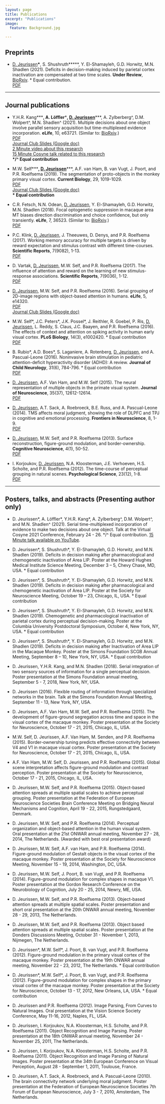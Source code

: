 ```yaml
---
layout: page
title: Publications
excerpt: "Publications"
image:
  feature: Background.jpg

---
```


## Preprints
* <u>D. Jeurissen</u>**\***, S. Shushruth**\***, Y. El-Shamayleh, G.D. Horwitz, M.N. Shadlen (2021). Deficits in decision-making induced by parietal cortex inactivation are compensated at two time scales. **Under Review**, [BioRxiv](https://www.biorxiv.org/content/10.1101/2021.09.10.459856v1). \* Equal contribution.
<br> <i class="fa fa-file-pdf-o"></i> [PDF](https://www.biorxiv.org/content/10.1101/2021.09.10.459856v1.full.pdf)

---

## Journal publications

* Y.H.R. Kang**\***, A. L&#246;ffler**\***, <u>D. Jeurissen</u>**\***, A. Zylberberg^, D.M. Wolpert^, M.N. Shadlen^ (2021). Multiple decisions about one object involve parallel sensory acquisition but time-multiplexed evidence incorporation. **eLife**, 10, e63721. (Similar to: [BioRxiv](https://www.biorxiv.org/content/10.1101/2020.10.15.341008v1).)
<br> <i class="fa fa-file-pdf-o"></i> [PDF](papers/2021_KangLofflerJeurissen_eLife.pdf)
<br> [Journal Club Slides (Google doc)](https://docs.google.com/presentation/d/1C-pOKoxp6eshfWkr_SGmX9JafvB0Jfuu_RADzy_yX7U/edit?usp=sharing)
<br> [2 Minute video about this research](https://www.youtube.com/watch?v=K1LOm92KxUE)
<br> [15 Minute Cosyne talk related to this research](https://youtu.be/hlmezZErgd8)
<br> **\*/^ Equal contribution**

* M.W. Self**\***, <u>D. Jeurissen</u>**\***, A.F. van Ham, B. van Vugt, J. Poort, and P.R. Roelfsema (2019). The segmentation of proto-objects in the monkey primary visual cortex. **Current Biology**, 29, 1019-1029.
<br> <i class="fa fa-file-pdf-o"></i> [PDF](papers/2019_SelfJeurissen_CurrBio.pdf)
<br> [Journal Club Slides (Google doc)](https://docs.google.com/presentation/d/1NP975PPtftqyhtHeBIvX3eqrt09Baosk2KnYj7ga-M8/edit?usp=sharing)
<br> **\* Equal contribution**

* C.R. Fetsch, N.N. Odean, <u>D. Jeurissen</u>, Y. El-Shamayleh, G.D. Horwitz, M.N. Shadlen (2018). Focal optogenetic suppression in macaque area MT biases direction discrimination and choice confidence, but only transiently. **eLife**,  7, 36523. (Similar to: [BioRxiv](https://doi.org/10.1101/277251).)
<br> <i class="fa fa-file-pdf-o"></i> [PDF](https://elifesciences.org/download/aHR0cHM6Ly9jZG4uZWxpZmVzY2llbmNlcy5vcmcvYXJ0aWNsZXMvMzY1MjMvZWxpZmUtMzY1MjMtdjIucGRm/elife-36523-v2.pdf?_hash=IcM8Uw4KaAGU0FT9Uws4THeYryZBJhJcxCYFamXP618%3D)

* P.C. Klink, <u>D. Jeurissen</u>, J. Theeuwes, D. Denys, and P.R. Roelfsema (2017). Working memory accuracy for multiple targets is driven by reward expectation and stimulus contrast with different time-courses. **Scientific Reports**, 7(9082), 1-13.
<br> <i class="fa fa-file-pdf-o"></i> [PDF](papers/2017_Klink_ScientificReports.pdf)

* D. Vartak, <u>D. Jeurissen</u>, M.W. Self, and P.R. Roelfsema (2017). The influence of attention and reward on the learning of new stimulus-response associations. **Scientific Reports**, 7(9036), 1-12.
<br> <i class="fa fa-file-pdf-o"></i> [PDF](papers/2017_Vartak_ScientificReports.pdf)

* <u>D. Jeurissen</u>, M.W. Self, and P.R. Roelfsema (2016). Serial grouping of 2D-image regions with object-based attention in humans. **eLife**,  5, e14320.
<br> <i class="fa fa-file-pdf-o"></i> [PDF](https://elifesciences.org/content/5/e14320-download.pdf)
<br> [Journal Club Slides (Google doc)](https://docs.google.com/presentation/d/1P0uZVKC5OgPQ06t2YSn6-mA7p63dNiBeTSKkxvJFS8c/edit?usp=sharing)

* M.W. Self\*, J.C. Peters\*, J.K. Possel\*, J. Reithler, R. Goebel, P. Ris, <u>D. Jeurissen</u>, L. Reddy, S. Claus, J.C. Baayen, and P.R. Roelfsema (2016). The effects of context and attention on spiking activity in human early visual cortex. **PLoS Biology**, 14(3), e1002420. \* Equal contribution
<br> <i class="fa fa-file-pdf-o"></i> [PDF](papers/2016_Self_PlosBiology.pdf)

* B. Rubio\*, A.D. Boes\*, S. Laganiere, A. Rotenberg, <u>D. Jeurissen</u>, and A. Pascual-Leone (2016). Noninvasive brain stimulation in pediatric attention-deficit hyperactivity disorder (ADHD): A review. **Journal of Child Neurology**, 31(6), 784-796. \* Equal contribution
<br> <i class="fa fa-file-pdf-o"></i> [PDF](papers/2016_Rubio_JChildNeurology.pdf)

* <u>D. Jeurissen</u>, A.F. Van Ham, and M.W. Self (2015). The neural representation of multiple objects in the primate visual system. **Journal of Neuroscience**, 35(37), 12612-12614.
<br> <i class="fa fa-file-pdf-o"></i> [PDF](papers/2015_Jeurissen_JNeurosc.pdf)

* <u>D. Jeurissen</u>, A.T. Sack, A. Roebroeck, B.E. Russ, and A. Pascual-Leone (2014). TMS affects moral judgment, showing the role of DLPFC and TPJ in cognitive and emotional processing. **Frontiers in Neuroscience**, 8, 1-9.
<br> <i class="fa fa-file-pdf-o"></i> [PDF](http://journal.frontiersin.org/article/10.3389/fnins.2014.00018/pdf)

* <u>D. Jeurissen</u>, M.W. Self, and P.R. Roelfsema (2013). Surface reconstruction, figure-ground modulation, and border-ownership. **Cognitive Neuroscience**, 4(1), 50-52.
<br> <i class="fa fa-file-pdf-o"></i> [PDF](papers/2013_JeurissenSelfRoelfsema_CognitiveNeuroscience.pdf)

* I. Korjoukov, <u>D. Jeurissen</u>, N.A. Kloosterman, J.E. Verhoeven, H.S. Scholte, and P.R. Roelfsema (2012). The time-course of perceptual grouping in natural scenes. **Psychological Science**, 23(12), 1-8.
<br> <i class="fa fa-file-pdf-o"></i> [PDF](papers/2012_KorjoukovJeurissenRoelfsema_PsychScience_complete.pdf)

---

## Posters, talks, and abstracts (Presenting author only)

* D. Jeurissen\*, A. L&#246;ffler\*, Y.H.R. Kang\*, A. Zylberberg^, D.M. Wolpert^, and M.N. Shadlen^ (2021). Serial time-multiplexed incorporation of evidence to make two decisions about one object. Talk at the Virtual Cosyne 2021 Conference, February 24 - 26. \*/^ Equal contribution. [15 Minute talk available on YouTube](https://youtu.be/hlmezZErgd8).

* D. Jeurissen\*, S. Shushruth\*, Y. El-Shamayleh, G.D. Horwitz, and M.N. Shadlen (2019). Deficits in decision making after pharmacological and chemogenetic inactivation of Area LIP. Poster at the Howard Hughes Medical Institute Science Meeting, December 3 – 5, Chevy Chase, MD, USA. \* Equal contribution

* D. Jeurissen\*, S. Shushruth\*, Y. El-Shamayleh, G.D. Horwitz, and M.N. Shadlen (2019). Deficits in decision making after pharmacological and chemogenetic inactivation of Area LIP. Poster at the Society for Neuroscience Meeting, October 19 – 23, Chicago, IL, USA. \* Equal contribution

* D. Jeurissen\*, S. Shushruth\*, Y. El-Shamayleh, G.D. Horwitz, and M.N. Shadlen (2019). Chemogenetic and pharmacological inactivation of parietal cortex during perceptual decision-making. Poster at the Columbia University Postdoctoral Symposium, October 4, New York, NY, USA. \* Equal contribution

* D. Jeurissen\*, S. Shushruth\*, Y. El-Shamayleh, G.D. Horwitz, and M.N. Shadlen (2019). Deficits in decision making after Inactivation of Area LIP in the Macaque Monkey. Poster at the Simons Foundation SCGB Annual Meeting, September 8 – 10, New York, NY, USA. \* Equal contribution

* D. Jeurissen, Y.H.R. Kang, and M.N. Shadlen (2018). Serial integration of two sensory sources of information for a single perceptual decision. Poster presentation at the Simons Foundation annual meeting, September 5 - 7, 2018, New York, NY, USA.

* D. Jeurissen (2016). Flexible routing of information through specialized networks in the brain. Talk at the Simons Foundation Annual Meeting, September 11 - 13, New York, NY, USA.

* D. Jeurissen, A.F. Van Ham, M.W. Self, and P.R. Roelfsema (2015). The development of figure-ground segregation across time and space in the visual cortex of the macaque monkey. Poster presentation at the Society for Neuroscience, October 17 - 21, 2015, Chicago, IL, USA.

* M.W. Self, D. Jeurissen, A.F. Van Ham, M. Senden, and P.R. Roelfsema (2015). Border-ownership tuning predicts effective connectivity between V4 and V1 in macaque visual cortex. Poster presentation at the Society for Neuroscience, October 17 - 21, 2015, Chicago, IL, USA.

* A.F. Van Ham, M.W. Self, D. Jeurissen, and P.R. Roelfsema (2015). Global scene interpretation affects figure-ground modulation and contrast perception. Poster presentation at the Society for Neuroscience, October 17 - 21, 2015, Chicago, IL, USA.

* D. Jeurissen, M.W. Self, and P.R. Roelfsema (2015). Object-based attention spreads at multiple spatial scales to achieve perceptual grouping. Poster presentation at the Federation of European Neuroscience Societies Brain Conference Meeting on Bridging Neural Mechanisms and Cognition, April 19 - 22, 2015, Rungstedgaard, Denmark.

* D. Jeurissen, M.W. Self, and P.R. Roelfsema (2014). Perceptual organization and object-based attention in the human visual system. Oral presentation at the 21st ONWAR annual meeting, November 27 - 28, 2014, The Netherlands. (Awarded with best oral presentation award)

* D. Jeurissen, M.W. Self, A.F. van Ham, and P.R. Roelfsema (2014). Figure-ground modulation of Gestalt objects in the visual cortex of the macaque monkey. Poster presentation at the Society for Neuroscience Meeting, November 15 - 19, 2014, Washington, DC, USA.

* D. Jeurissen, M.W. Self, J. Poort, B. van Vugt, and P.R. Roelfsema (2014). Figure-ground modulation for complex shapes in macaque V1. Poster presentation at the Gordon Research Conference on the Neurobiology of Cognition, July 20 - 25, 2014, Newry, ME, USA.

* D. Jeurissen, M.W. Self, and P.R. Roelfsema (2013). Object-based attention spreads at multiple spatial scales. Poster presentation and short oral presentation at the 20th ONWAR annual meeting, November 28 - 29, 2013, The Netherlands. 

* D. Jeurissen, M.W. Self, and P.R. Roelfsema (2013). Object based attention spreads at multiple spatial scales. Poster presentation at the Donders Discussions Meeting, October 31 - November 1, 2013, Nijmegen, The Netherlands.

* D. Jeurissen\*, M.W. Self\*, J. Poort, B. van Vugt, and P.R. Roelfsema (2012). Figure-ground modulation in the primary visual cortex of the macaque monkey. Poster presentation at the 19th ONWAR annual meeting, November 22 - 23, 2012, The Netherlands. \* Equal contribution

* D. Jeurissen\*, M.W. Self\*, J. Poort, B. van Vugt, and P.R. Roelfsema (2012). Figure-ground modulation for complex shapes in the primary visual cortex of the macaque monkey. Poster presentation at the Society for Neuroscience, October 13 - 17, 2012, New Orleans, LA, USA. \* Equal contribution

* D. Jeurissen and P.R. Roelfsema (2012). Image Parsing, From Curves to Natural Images. Oral presentation at the Vision Science Society Conference, May 11-16, 2012, Naples, FL, USA.

* D. Jeurissen, I. Korjoukov, N.A. Kloosterman, H.S. Scholte, and P.R. Roelfsema (2011). Object Recognition and Image Parsing. Poster presentation at the 18th ONWAR annual meeting, November 24 - November 25, 2011, The Netherlands.

* D. Jeurissen, I. Korjoukov, N.A. Kloosterman, H.S. Scholte, and P.R. Roelfsema (2011). Object Recognition and Image Parsing of Natural Images. Poster presentation at the 34th European Conference on Visual Perception, August 28 - September 1, 2011, Toulouse, France.

* D. Jeurissen, A.T. Sack, A. Roebroeck, and A. Pascual-Leone (2010). The brain connectivity network underlying moral judgment. Poster presentation at the Federation of European Neuroscience Societies 7th Forum of European Neuroscience, July 3 - 7, 2010, Amsterdam, The Netherlands.

